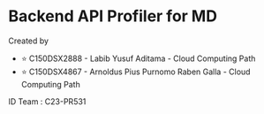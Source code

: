 # Backend API Profiler for MD
Created by 
- :star: C150DSX2888 - Labib Yusuf Aditama - Cloud Computing Path
- :star: C150DSX4867 - Arnoldus Pius Purnomo Raben Galla - Cloud Computing Path
 
ID Team : C23-PR531
